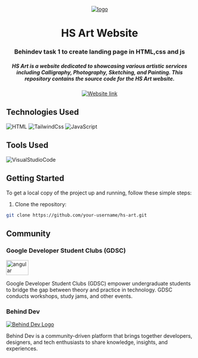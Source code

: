 <p  align="center"><a  href="https://hirashahzadz.github.io/HS-Art-Website/">
    <img src="https://cdn-icons-png.flaticon.com/128/3528/3528221.png" alt="logo">
</a>
</p>
<h1 align="center">HS Art Website</h1>
<h3 align="center">Behindev task 1 to create landing page in HTML,css and js</h3>
<h5 align="center">HS Art is a website dedicated to showcasing various artistic services including Calligraphy, Photography, Sketching, and Painting. This repository contains the source code for the HS Art website.</h5>
<p  align="center"><a  href="https://hirashahzadz.github.io/HS-Art-Website/">
    <img src="https://img.shields.io/badge/-Clich%20Here%20to%20See%20Website-<COLOR>?style=flat-square&logo=appveyor&logoColor=white" alt="Website link">
</a>
</p>

## Technologies Used

![HTML](https://img.shields.io/badge/html5-%23E34F26.svg?style=for-the-badge&logo=html5&logoColor=white)
![TailwindCss](https://img.shields.io/badge/Tailwind%20Css-ffd351?style=for-the-badge&logo=tailwind&logoColor=white&color=blue)
![JavaScript](https://img.shields.io/badge/javascript-%23323330.svg?style=for-the-badge&logo=javascript&logoColor=%23F7DF1E)

## Tools Used

![VisualStudioCode](https://img.shields.io/badge/Visual%20Studio%20Code-ffd351?style=for-the-badge&logo=tailwind&logoColor=white&color=blue)

## Getting Started

To get a local copy of the project up and running, follow these simple steps:

1. Clone the repository:

```bash
git clone https://github.com/your-username/hs-art.git
```

## Community

### Google Developer Student Clubs (GDSC)

<img src="https://seeklogo.com/images/G/google-developers-logo-F8BF3155AC-seeklogo.com.png" alt="angular" width="60" height="40"/> 

Google Developer Student Clubs (GDSC) empower undergraduate students to bridge the gap between theory and practice in technology. GDSC conducts workshops, study jams, and other events.

### Behind Dev

[![Behind Dev Logo](https://www.behindev.com/img/logo.png)](https://www.behindev.com)

Behind Dev is a community-driven platform that brings together developers, designers, and tech enthusiasts to share knowledge, insights, and experiences.
